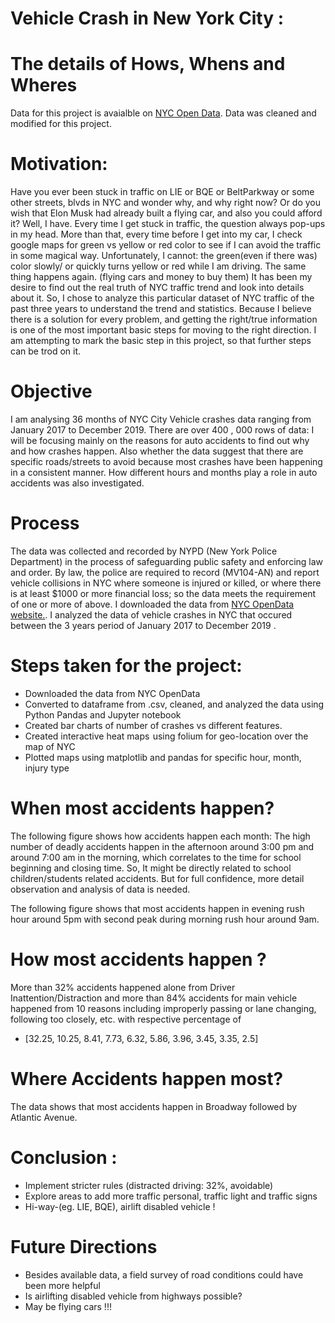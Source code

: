 # Vehicle Crash in New York City :
# The details of  Hows, Whens  and Wheres 

Data for this project is avaialble on [NYC Open Data](https://data.cityofnewyork.us/Public-Safety/Motor-Vehicle-Collisions-Crashes/h9gi-nx95). Data was cleaned and modified for this project. 



# Motivation:
Have you ever been stuck  in traffic on LIE or BQE or BeltParkway or some other streets, blvds in NYC and wonder why, and why right now? Or do you wish that Elon Musk had already built a flying car, and  also you could afford it? Well, I have. Every time I get stuck in traffic,  the question always pop-ups in my head. More than that, every time before I  get into my car, I check google maps for green vs yellow or red color to see if I can avoid the traffic in some magical way. Unfortunately, I cannot: the green(even if there was)  color slowly/ or quickly turns yellow or red while I am driving. The same thing happens again. (flying cars and money to buy them) 
It has been my desire to find out the real truth of NYC traffic trend and look into details about it. So, I chose to analyze this particular dataset of NYC traffic of the past three years to understand the trend and statistics. Because I believe there is a solution for every problem, and getting the right/true information is one of the most important basic steps for moving to the right direction. I am attempting to mark the basic step in this project, so that further steps  can be trod on it. 
# Objective  
I am analysing 36 months of NYC City Vehicle crashes data ranging from January 2017 to December 2019. There are over 400 , 000 rows of data: 
I will be focusing mainly on the reasons for auto accidents to find out why and how crashes happen. Also whether the data suggest that there are  specific roads/streets to avoid because most crashes have been happening in a consistent manner. How different hours and months play a role in auto accidents was also investigated. 

# Process

The data was collected and recorded by NYPD (New York Police Department) in the process of safeguarding public safety and enforcing law and order. By law, the police  are required to record (MV104-AN) and report vehicle collisions in NYC where someone is injured or killed, or where there is at least $1000 or more financial loss; so the data meets the requirement of one or more of above. I downloaded the data from [NYC OpenData website.](https://data.cityofnewyork.us/Public-Safety/Motor-Vehicle-Collisions-Crashes/h9gi-nx95). I analyzed the data of vehicle crashes in NYC  that occured between the 3 years period of January 2017 to December 2019 . 

# Steps taken  for the project:
* Downloaded the data from NYC OpenData 
* Converted to dataframe from .csv, cleaned, and analyzed the data using Python Pandas and Jupyter notebook 
* Created bar charts of number of crashes vs different features.
* Created interactive heat maps  using folium for geo-location over the map of NYC 
* Plotted maps using matplotlib and pandas for specific hour, month, injury type
# When most accidents happen? 
The following figure shows how accidents happen each month:
The high number of deadly accidents happen in the afternoon around 3:00 pm and around 7:00 am in the morning, which correlates to the time for school beginning and closing time. So, It might be directly related to school children/students related accidents. But for full confidence, more detail observation and analysis of data is needed. 

The following figure shows that most accidents happen in evening rush hour around 5pm with second peak during morning rush hour around 9am. 


# How most accidents happen ? 
More than 32% accidents happened alone from Driver Inattention/Distraction and more than 84% accidents for main vehicle happened from 10 reasons including improperly passing or lane changing, following too closely, etc. with respective percentage of 
* [32.25, 10.25, 8.41, 7.73, 6.32, 5.86, 3.96, 3.45, 3.35, 2.5]


# Where Accidents happen most? 
The data shows that most accidents happen in Broadway followed by Atlantic Avenue. 

# Conclusion :
* Implement stricter rules (distracted driving: 32%, avoidable) 
* Explore areas to add more traffic personal, traffic light and traffic signs 
* Hi-way-(eg. LIE, BQE), airlift disabled vehicle !
# Future Directions
* Besides available data, a field survey of road conditions could have been more helpful
* Is airlifting disabled vehicle from highways possible? 
* May be flying cars !!!

